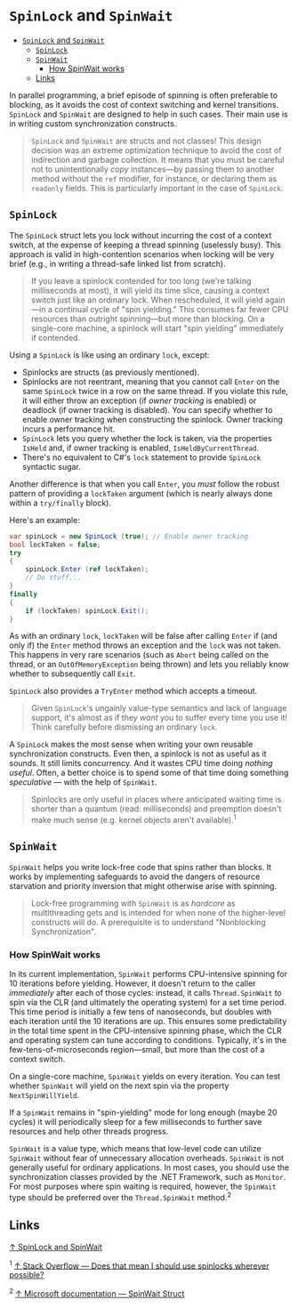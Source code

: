 # `SpinLock` and `SpinWait`

- [`SpinLock` and `SpinWait`](#spinlock-and-spinwait)
  - [`SpinLock`](#spinlock)
  - [`SpinWait`](#spinwait)
    - [How SpinWait works](#how-spinwait-works)
  - [Links](#links)

In parallel programming, a brief episode of spinning is often preferable to blocking, as it avoids the cost of context switching and kernel transitions. `SpinLock` and `SpinWait` are designed to help in such cases. Their main use is in writing custom synchronization constructs.

> `SpinLock` and `SpinWait` are structs and not classes! This design decision was an extreme optimization technique to avoid the cost of indirection and garbage collection. It means that you must be careful not to unintentionally _copy_ instances—by passing them to another method without the `ref` modifier, for instance, or declaring them as `readonly` fields. This is particularly important in the case of `SpinLock`.

## `SpinLock`

The `SpinLock` struct lets you lock without incurring the cost of a context switch, at the expense of keeping a thread spinning (uselessly busy). This approach is valid in high-contention scenarios when locking will be very brief (e.g., in writing a thread-safe linked list from scratch).

> If you leave a spinlock contended for too long (we're talking milliseconds at most), it will yield its time slice, causing a context switch just like an ordinary lock. When rescheduled, it will yield again—in a continual cycle of "spin yielding." This consumes far fewer CPU resources than outright spinning—but more than blocking. On a single-core machine, a spinlock will start "spin yielding" immediately if contended.

Using a `SpinLock` is like using an ordinary `lock`, except:

- Spinlocks are structs (as previously mentioned).
- Spinlocks are not reentrant, meaning that you cannot call `Enter` on the same `SpinLock` twice in a row on the same thread. If you violate this rule, it will either throw an exception (if _owner tracking_ is enabled) or deadlock (if owner tracking is disabled). You can specify whether to enable owner tracking when constructing the spinlock. Owner tracking incurs a performance hit.
- `SpinLock` lets you query whether the lock is taken, via the properties `IsHeld` and, if owner tracking is enabled, `IsHeldByCurrentThread`.
- There's no equivalent to C#'s `lock` statement to provide `SpinLock` syntactic sugar.

Another difference is that when you call `Enter`, you _must_ follow the robust pattern of providing a `lockTaken` argument (which is nearly always done within a `try/finally` block).

Here's an example:

```csharp
var spinLock = new SpinLock (true); // Enable owner tracking
bool lockTaken = false;
try
{
    spinLock.Enter (ref lockTaken);
    // Do stuff...
}
finally
{
    if (lockTaken) spinLock.Exit();
}
```

As with an ordinary `lock`, `lockTaken` will be false after calling `Enter` if (and only if) the `Enter` method throws an exception and the `lock` was not taken. This happens in very rare scenarios (such as `Abort` being called on the thread, or an `OutOfMemoryException` being thrown) and lets you reliably know whether to subsequently call `Exit`.

`SpinLock` also provides a `TryEnter` method which accepts a timeout.

> Given `SpinLock`'s ungainly value-type semantics and lack of language support, it's almost as if they _want_ you to suffer every time you use it! Think carefully before dismissing an ordinary `lock`.

A `SpinLock` makes the most sense when writing your own reusable synchronization constructs. Even then, a spinlock is not as useful as it sounds. It still limits concurrency. And it wastes CPU time doing _nothing useful_. Often, a better choice is to spend some of that time doing something _speculative_ — with the help of `SpinWait`.

> Spinlocks are only useful in places where anticipated waiting time is shorter than a quantum (read: milliseconds) and preemption doesn't make much sense (e.g. kernel objects aren't available).<sup>1</sup>

## `SpinWait`

`SpinWait` helps you write lock-free code that spins rather than blocks. It works by implementing safeguards to avoid the dangers of resource starvation and priority inversion that might otherwise arise with spinning.

> Lock-free programming with `SpinWait` is as _hardcore_ as multithreading gets and is intended for when none of the higher-level constructs will do. A prerequisite is to understand "Nonblocking Synchronization".

### How SpinWait works

In its current implementation, `SpinWait` performs CPU-intensive spinning for 10 iterations before yielding. However, it doesn't return to the caller _immediately_ after each of those cycles: instead, it calls `Thread.SpinWait` to spin via the CLR (and ultimately the operating system) for a set time period. This time period is initially a few tens of nanoseconds, but doubles with each iteration until the 10 iterations are up. This ensures some predictability in the total time spent in the CPU-intensive spinning phase, which the CLR and operating system can tune according to conditions. Typically, it's in the few-tens-of-microseconds region—small, but more than the cost of a context switch.

On a single-core machine, `SpinWait` yields on every iteration. You can test whether `SpinWait` will yield on the next spin via the property `NextSpinWillYield`.

If a `SpinWait` remains in "spin-yielding" mode for long enough (maybe 20 cycles) it will periodically sleep for a few milliseconds to further save resources and help other threads progress.

`SpinWait` is a value type, which means that low-level code can utilize `SpinWait` without fear of unnecessary allocation overheads. `SpinWait` is not generally useful for ordinary applications. In most cases, you should use the synchronization classes provided by the .NET Framework, such as `Monitor`. For most purposes where spin waiting is required, however, the `SpinWait` type should be preferred over the `Thread.SpinWait` method.<sup>2</sup>

## Links

[↑ SpinLock and SpinWait](http://www.albahari.com/threading/part5.aspx#_SpinLock_and_SpinWait)

<sup>1</sup> [↑ Stack Overflow — Does that mean I should use spinlocks wherever possible?](https://stackoverflow.com/a/1957464/1833895)

<sup>2</sup> [↑ Microsoft documentation — SpinWait Struct](https://docs.microsoft.com/en-us/dotnet/api/system.threading.spinwait#remarks)
